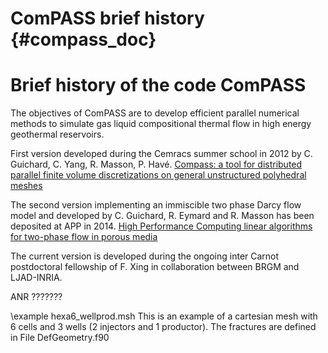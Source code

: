 ComPASS brief history {#compass_doc}
======================

#  Brief history of the code ComPASS


The objectives of ComPASS are to develop efficient parallel numerical methods
to simulate gas liquid compositional thermal flow in high energy geothermal
reservoirs.                   <br>


First version developed during the Cemracs summer school in 2012 by C. Guichard, C. Yang, R. Masson, P. Havé.
<a target="_blank" href="https://hal.archives-ouvertes.fr/hal-00781235/">Compass: a tool for distributed parallel finite
volume discretizations on general unstructured polyhedral meshes</a>          <br>

The second version implementing an immiscible two phase Darcy flow model and developed by C. Guichard,
R. Eymard and R. Masson has been deposited at APP in 2014.
<a target="_blank" href="https://hal.archives-ouvertes.fr/hal-00958131">High Performance Computing linear algorithms
for two-phase flow in porous media</a>          <br>

The current version is developed during the ongoing inter Carnot postdoctoral fellowship of F. Xing
in collaboration between BRGM and LJAD-INRIA.       <br>


ANR ???????


\example hexa6_wellprod.msh
This is an example of a cartesian mesh with 6 cells and 3 wells (2 injectors and 1 productor).
The fractures are defined in File DefGeometry.f90
